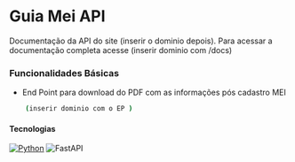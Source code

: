 # Guia Mei API
Documentação da API do site (inserir o dominio depois).
Para acessar a documentação completa acesse (inserir dominio com /docs)
### Funcionalidades Básicas
- End Point para download do PDF com as informações pós cadastro MEI
```bash
    (inserir dominio com o EP )
```



#### Tecnologias 
[![Python](https://img.shields.io/badge/python-3670A0?style=for-the-badge&logo=python&logoColor=ffdd54)](https://www.python.org/) ![FastAPI](https://img.shields.io/badge/FastAPI-005571?style=for-the-badge&logo=fastapi)